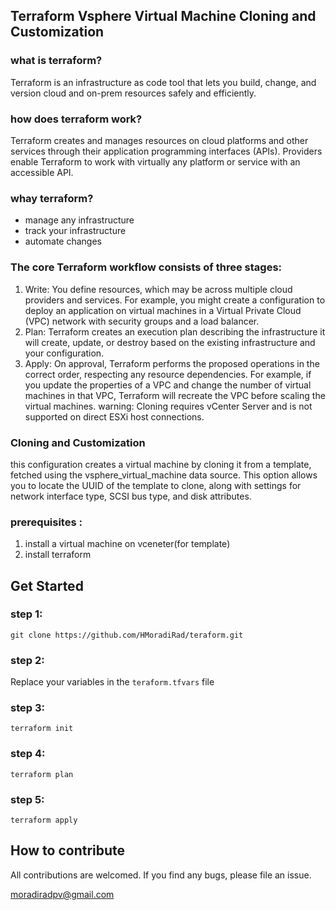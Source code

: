 
## Terraform Vsphere Virtual Machine Cloning and Customization


### what is terraform?
Terraform is an infrastructure as code tool that lets you build, change, and version cloud and on-prem resources safely and efficiently.

### how does terraform work?
Terraform creates and manages resources on cloud platforms and other services through their application programming interfaces (APIs). Providers enable Terraform to work with virtually any platform or service with an accessible API.

### whay terraform?
* manage any infrastructure
* track your infrastructure
* automate changes

### The core Terraform workflow consists of three stages:
1. Write: You define resources, which may be across multiple cloud providers and services. For example, you might create a configuration to deploy an application on virtual machines in a Virtual Private Cloud (VPC) network with security groups and a load balancer.
1. Plan: Terraform creates an execution plan describing the infrastructure it will create, update, or destroy based on the existing infrastructure and your configuration.
1. Apply: On approval, Terraform performs the proposed operations in the correct order, respecting any resource dependencies. For example, if you update the properties of a VPC and change the number of virtual machines in that VPC, Terraform will recreate the VPC before scaling the virtual machines.
warning: Cloning requires vCenter Server and is not supported on direct ESXi host connections.

### Cloning and Customization
this configuration creates a virtual machine by cloning it from a template, fetched using the vsphere_virtual_machine data source. This option allows you to locate the UUID of the template to clone, along with settings for network interface type, SCSI bus type, and disk attributes.

### prerequisites :
1. install a virtual machine on vceneter(for template)
1. install terraform


## Get Started


### step 1:
```
git clone https://github.com/HMoradiRad/teraform.git
```
### step 2:

Replace your variables in the `teraform.tfvars` file

### step 3:
``` 
terraform init
```

### step 4:
```
terraform plan
```

### step 5:
```
terraform apply
```

## How to contribute
All contributions are welcomed. If you find any bugs, please file an issue.

moradiradpv@gmail.com


